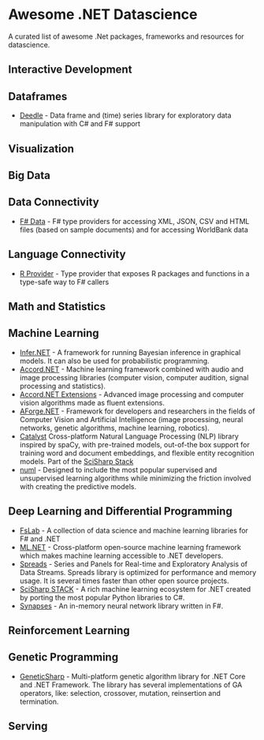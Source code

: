 # Awesome .NET Datascience
A curated list of awesome .Net packages, frameworks and resources for datascience.


## Interactive Development

## Dataframes
* [Deedle](https://bluemountaincapital.github.io/Deedle/) - Data frame and (time) series library for exploratory data manipulation with C# and F# support

## Visualization

## Big Data

## Data Connectivity
* [F# Data](https://fsharp.github.io/FSharp.Data/) - F# type providers for accessing XML, JSON, CSV and HTML files (based on sample documents) and for accessing WorldBank data

## Language Connectivity
* [R Provider](https://bluemountaincapital.github.io/FSharpRProvider/) - Type provider that exposes R packages and functions in a type-safe way to F# callers

## Math and Statistics

## Machine Learning
* [Infer.NET](https://dotnet.github.io/infer/) - A framework for running Bayesian inference in graphical models. It can also be used for probabilistic programming.
* [Accord.NET](http://accord-framework.net/) - Machine learning framework combined with audio and image processing libraries (computer vision, computer audition, signal processing and statistics).
* [Accord.NET Extensions](https://github.com/dajuric/accord-net-extensions) - Advanced image processing and computer vision algorithms made as fluent extensions.
* [AForge.NET](http://www.aforgenet.com/) - Framework for developers and researchers in the fields of Computer Vision and Artificial Intelligence (image processing, neural networks, genetic algorithms, machine learning, robotics).
* [Catalyst](https://github.com/curiosity-ai/catalyst) Cross-platform Natural Language Processing (NLP) library inspired by spaCy, with pre-trained models, out-of-the box support for training word and document embeddings, and flexible entity recognition models. Part of the [SciSharp Stack](https://scisharp.github.io/SciSharp/)
* [numl](https://github.com/sethjuarez/numl) - Designed to include the most popular supervised and unsupervised learning algorithms while minimizing the friction involved with creating the predictive models.

## Deep Learning and Differential Programming
* [FsLab](https://fslab.org/) - A collection of data science and machine learning libraries for F# and .NET
* [ML.NET](https://github.com/dotnet/machinelearning) - Cross-platform open-source machine learning framework which makes machine learning accessible to .NET developers.
* [Spreads](https://github.com/Spreads/Spreads/) - Series and Panels for Real-time and Exploratory Analysis of Data Streams. Spreads library is optimized for performance and memory usage. It is several times faster than other open source projects.
* [SciSharp STACK](https://scisharp.github.io/SciSharp/) - A rich machine learning ecosystem for .NET created by porting the most popular Python libraries to C#. 
* [Synapses](https://github.com/mrdimosthenis/Synapses) - An in-memory neural network library written in F#. 

## Reinforcement Learning

## Genetic Programming
* [GeneticSharp](https://github.com/giacomelli/GeneticSharp) - Multi-platform genetic algorithm library for .NET Core and .NET Framework. The library has several implementations of GA operators, like: selection, crossover, mutation, reinsertion and termination.

## Serving

